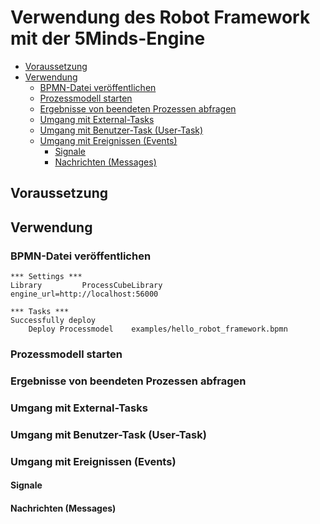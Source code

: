 # Verwendung des Robot Framework mit der 5Minds-Engine

- [Voraussetzung](#voraussetzung)
- [Verwendung](#verwendung)
  * [BPMN-Datei veröffentlichen](#bpmn-datei-veroffentlichen)
  * [Prozessmodell starten](#prozessmodell-starten)
  * [Ergebnisse von beendeten Prozessen abfragen](#ergebnisse-von-beendeten-prozessen-abfragen)
  * [Umgang mit External-Tasks](#umgang-mit-external-tasks)
  * [Umgang mit Benutzer-Task (User-Task)](#umgang-mit-benutzer-task-user-task)
  * [Umgang mit Ereignissen (Events)](#umgang-mit-ereignissen-events)
    + [Signale](#signale)
    + [Nachrichten (Messages)](#nachrichten-messages)
## Voraussetzung

## Verwendung

### BPMN-Datei veröffentlichen

```robotframework
*** Settings ***
Library         ProcessCubeLibrary     engine_url=http://localhost:56000

*** Tasks ***
Successfully deploy
    Deploy Processmodel    examples/hello_robot_framework.bpmn
```

### Prozessmodell starten

### Ergebnisse von beendeten Prozessen abfragen

### Umgang mit External-Tasks

### Umgang mit Benutzer-Task (User-Task)

### Umgang mit Ereignissen (Events)

#### Signale

#### Nachrichten (Messages)

